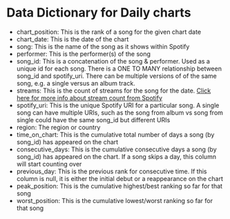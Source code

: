 # Data Dictionary for Daily charts

  - chart_position: This is the rank of a song for the given chart date
  - chart_date: This is the date of the chart
  - song: This is the name of the song as it shows within Spotify
  - performer: This is the performer(s) of the song
  - song_id: This is a concatenation of the song & performer. Used as a unique id for each song. There is a ONE TO MANY relationship between song_id and spotify_uri. There can be multiple versions of of the same song, e.g. a single versus an album track.
  - streams: This is the count of streams for the song for the date. [Click here for more info about stream count from Spotify](https://artists.spotify.com/help/article/how-we-calculate-charts)
  - spotify_uri: This is the unique Spotify URI for a particular song. A single song can have multiple URIs, such as the song from album vs song from single could have the same song_id but different URIs
  - region: The region or country
  - time_on_chart: This is the cumulative total number of days a song (by song_id) has appeared on the chart
  - consecutive_days: This is the cumulative consecutive days a song (by song_id) has appeared on the chart. If a song skips a day, this column will start counting over
  - previous_day: This is the previous rank for consecutive time. If this column is null, it is either the initial debut or a reappearance on the chart
  - peak_position: This is the cumulative highest/best ranking so far for that song
  - worst_position: This is the cumulative lowest/worst ranking so far for that song

